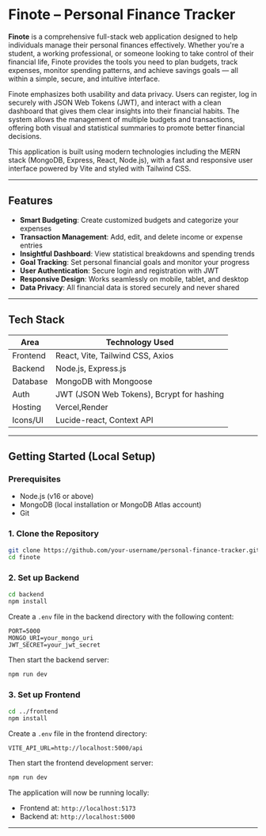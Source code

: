
# Finote – Personal Finance Tracker

**Finote** is a comprehensive full-stack web application designed to help individuals manage their personal finances effectively. Whether you're a student, a working professional, or someone looking to take control of their financial life, Finote provides the tools you need to plan budgets, track expenses, monitor spending patterns, and achieve savings goals — all within a simple, secure, and intuitive interface.

Finote emphasizes both usability and data privacy. Users can register, log in securely with JSON Web Tokens (JWT), and interact with a clean dashboard that gives them clear insights into their financial habits. The system allows the management of multiple budgets and transactions, offering both visual and statistical summaries to promote better financial decisions.

This application is built using modern technologies including the MERN stack (MongoDB, Express, React, Node.js), with a fast and responsive user interface powered by Vite and styled with Tailwind CSS.

---

## Features

* **Smart Budgeting**: Create customized budgets and categorize your expenses
* **Transaction Management**: Add, edit, and delete income or expense entries
* **Insightful Dashboard**: View statistical breakdowns and spending trends
* **Goal Tracking**: Set personal financial goals and monitor your progress
* **User Authentication**: Secure login and registration with JWT
* **Responsive Design**: Works seamlessly on mobile, tablet, and desktop
* **Data Privacy**: All financial data is stored securely and never shared

---

## Tech Stack

| Area     | Technology Used                           |
| -------- | ----------------------------------------- |
| Frontend | React, Vite, Tailwind CSS, Axios          |
| Backend  | Node.js, Express.js                       |
| Database | MongoDB with Mongoose                     |
| Auth     | JWT (JSON Web Tokens), Bcrypt for hashing |
| Hosting  | Vercel,Render                             |
| Icons/UI | Lucide-react, Context API                 |

---

## Getting Started (Local Setup)

### Prerequisites

* Node.js (v16 or above)
* MongoDB (local installation or MongoDB Atlas account)
* Git

### 1. Clone the Repository

```bash
git clone https://github.com/your-username/personal-finance-tracker.git
cd finote
```

### 2. Set up Backend

```bash
cd backend
npm install
```

Create a `.env` file in the backend directory with the following content:

```env
PORT=5000
MONGO_URI=your_mongo_uri
JWT_SECRET=your_jwt_secret
```

Then start the backend server:

```bash
npm run dev
```

### 3. Set up Frontend

```bash
cd ../frontend
npm install
```

Create a `.env` file in the frontend directory:

```env
VITE_API_URL=http://localhost:5000/api
```

Then start the frontend development server:

```bash
npm run dev
```

The application will now be running locally:

* Frontend at: `http://localhost:5173`
* Backend at: `http://localhost:5000`

---



